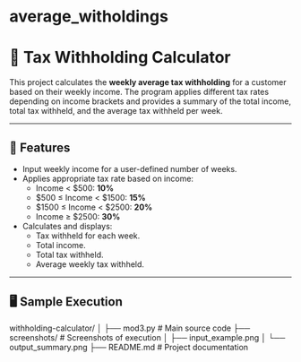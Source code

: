 # average_witholdings
# 🧮 Tax Withholding Calculator

This project calculates the **weekly average tax withholding** for a customer based on their weekly income. The program applies different tax rates depending on income brackets and provides a summary of the total income, total tax withheld, and the average tax withheld per week.

---

## 📌 Features

- Input weekly income for a user-defined number of weeks.
- Applies appropriate tax rate based on income:
  - Income < $500: **10%**
  - $500 ≤ Income < $1500: **15%**
  - $1500 ≤ Income < $2500: **20%**
  - Income ≥ $2500: **30%**
- Calculates and displays:
  - Tax withheld for each week.
  - Total income.
  - Total tax withheld.
  - Average weekly tax withheld.

---

## 🖥️ Sample Execution

withholding-calculator/
│
├── mod3.py     # Main source code
├── screenshots/                  # Screenshots of execution
│   ├── input_example.png
│   └── output_summary.png
├── README.md                     # Project documentation
